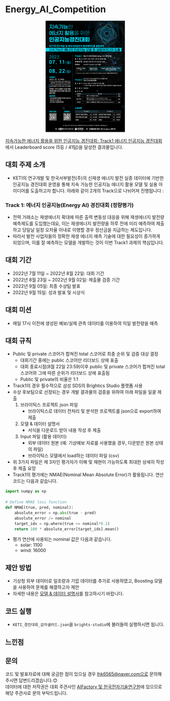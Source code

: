 # Energy_AI_Competition

<p align='center'>
    <img src='poster.jpg' width='250' height='350'>
</p>

[지속가능한 에너지 활용을 위한 인공지능 경진대회: Track1 에너지 인공지능 경진대회](https://aifactory.space/competition/detail/2083)에서 Leaderboard score (5등 / 41팀)을 달성한 결과물입니다.

## 대회 주제 소개
- KETI의 연구개발 및 한국서부발전(주)의 신재생 에너지 발전 실증 데이터에 기반한 인공지능 경진대회 운영을 통해 지속 가능한 인공지능 에너지 활용 모델 및 실용 아이디어를 도출하고자 합니다. 아래와 같이 2개의 Track으로 나뉘어져 진행됩니다 :

### Track 1: 에너지 인공지능(Energy AI) 경진대회 (정량평가)
- 전력 거래소는 재생에너지 확대에 따른 출력 변동성 대응을 위해 재생에너지 발전량 예측제도를 도입했는데요, 이는 재생에너지 발전량을 하루 전에 미리 예측하여 제출하고 당일날 일정 오차율 이내로 이행할 경우 정산금을 지급하는 제도입니다.
- 따라서 발전 사업자들의 정확한 재생 에너지 예측 기술에 대한 필요성이 증가하게 되었으며, 이를 잘 예측하는 모델을 개발하는 것이 이번 Track1 과제의 핵심입니다.

## 대회 기간
- 2022년 7월 11일 ~ 2022년 8월 22일: 대회 기간
- 2022년 8월 23일 ~ 2022년 9월 02일: 제출물 검증 기간
- 2022년 9월 05일: 최종 수상팀 발표
- 2022년 9월 15일: 성과 발표 및 시상식

## 대회 미션
- 매일 17시 이전에 생성된 예보/실제 관측 데이터를 이용하여 익일 발전량을 예측

## 대회 규칙
- Public 및 private 스코어가 합쳐진 total 스코어로 최종 순위 및 검증 대상 결정
    - 대회기간 중에는 public 스코어만 리더보드 상에 표출
    - 대회 종료시점(8월 22일 23:59)이후 public 및 private 스코어가 합쳐진 total 스코어와 그에 따른 순위가 리더보드 상에 표출됨
    - Public 및 private의 비율은 1:1
- Track1의 경우 필수적으로 삼성 SDS의 Brightics Studio 플랫폼 사용
- 수상 후보팀으로 선정되는 경우 개발 결과물의 검증을 위하여 아래 파일을 일괄 제출
    1. 브라이틱스 프로젝트 json 파일
        - 브라이틱스로 데이터 전처리 및 분석한 프로젝트를 json으로 export하여 제출
    2. 모델 & 데이터 설명서
        - 서식을 다운로드 받아 내용 작성 후 제출
    3. Input 파일 (활용 데이터)
        - 외부 데이터 원본 (예: 기상예보 자료를 사용했을 경우, 다운받은 원본 상태의 파일)
        - 브라이틱스 모델에서 load하는 데이터 파일 (csv)
- 위 3가지 파일은 제 3자인 평가자가 이해 및 재현이 가능하도록 최대한 상세히 작성 후 제출 요망
- Track1의 평가에는 NMAE(Nominal Mean Absolute Error)가 활용됩니다. 연산 코드는 다음과 같습니다.
```python
import numpy as np

# Define NMAE loss function
def NMAE(true, pred, nominal):
    absolute_error = np.abs(true - pred)
    absolute_error /= nominal
    target_idx = np.where(true >= nominal*0.1)
    return 100 * absolute_error[target_idx].mean()
```
- 평가 연산에 사용되는 nominal 값은 다음과 같습니다.
    - solar: 1100
    - wind: 16000

## 제안 방법
- 기상청 외부 데이터로 일조량과 기압 데이터를 추가로 사용하였고, Boosting 모델을 사용하여 문제를 해결하고자 제안
- 자세한 내용은 [모델 & 데이터 설명서](모델&데이터설명서_감자샐러드.pdf)를 참고하시기 바랍니다.

## 코드 실행
- `KETI_경진대회_감자샐러드.json`을 `brights-studio`에 불러들여 실행하시면 됩니다.

## 느낀점

## 문의
코드 및 발표자료에 대해 궁금한 점이 있으실 경우 lhk6565@naver.com으로 문의해주시면 답변드리겠습니다.:blush:<br>
데이터에 대한 저작권은 대회 주관사인 [AIFactory 및 한국전자기술연구원](https://aifactory.space/)에 있으므로 해당 주관사로 문의 부탁드립니다.